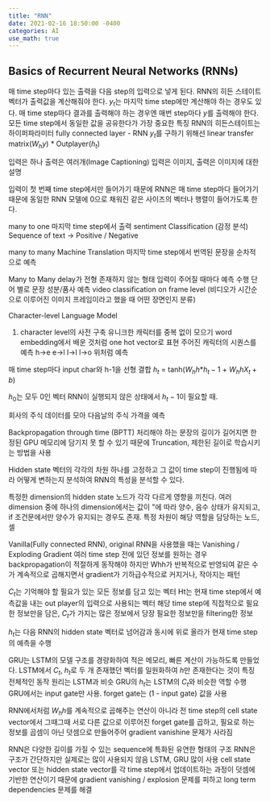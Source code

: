 ```yaml
---
title: "RNN"
date: 2021-02-16 18:50:00 -0400
categories: AI
use_math: true
---
```


## Basics of Recurrent Neural Networks (RNNs)

매 time step마다 있는 출력을 다음 step의 입력으로 넣게 된다.
RNN의 히든 스테이트 벡터가 출력값을 계산해줘야 한다.
$y_t$는 마지막 time step에만 계산해야 하는 경우도 있다. 매 time step마다 결과를 출력해야 하는 경우엔 매번 step마다 $y$를 출력해야 한다. 모든 time step에서 동일한 값을 공유한다가 가장 중요한 특징
RNN의 히든스테이트는 하이퍼파라미터
fully connected layer - RNN
$y_t$를 구하기 위해선 linear transfer matrix($W_hy$) * Outplayer($h_t$)

입력은 하나 출력은 여러개(Image Captioning)
입력은 이미지, 출력은 이미지에 대한 설명

입력이 첫 번째 time step에서만 들어가기 때문에 RNN은 매 time step마다 들어가기 때문에 동일한 RNN 모델에 0으로 채워진 같은 사이즈의 벡터나 행렬이 들어가도록 한다.

many to one
마지막 time step에서 출력
sentiment Classification (감정 분석)
Sequence of text -> Positive / Negative

many to many
Machine Translation
마지막 time step에서 번역된 문장을 순차적으로 예측

Many to Many
delay가 전형 존재하지 않는 형태
입력이 주어질 때마다 예측 수행
단어 별로 문장 성분/품사 예측
video classification on frame level (비디오가 시간순으로 이루어진 이미지 프레임이라고 했을 때 어떤 장면인지 분류)


Character-level Language Model
1. character level의 사전 구축
  유니크한 캐릭터를 중복 없이 모으기
  word embedding에서 배운 것처럼 one hot vector로 표현
주어진 캐릭터의 시퀀스를 예측
h->e
e->l
l->l
l->o
위처럼 예측

매 time step마다 input char와 h-1을 선형 결합
$h_t$ = tanh($W_hh$*$h_t - 1$ + $W_hhX_t + b$)

$h_0$는 모두 0인 벡터
RNN이 실행되지 않은 상태에서 $h_t - 1$이 필요할 때.

회사의 주식 데이터를 모아 다음날의 주식 가격을 예측

Backpropagation through time (BPTT)
처리해야 하는 문장의 길이가 길어지면 한정된 GPU 메모리에 담기지 못 할 수 있기 때문에 Truncation, 제한된 길이로 학습시키는 방법을 사용

Hidden state 벡터의 각각의 차원 하나를 고정하고 그 값이 time step이 진행됨에 따라 어떻게 변하는지 분석하여 RNN의 특성을 분석할 수 있다.

특정한 dimension의 hidden state 노드가 각각 다르게 영향을 끼친다.
여러 dimension 중에 하나의 dimension에서는 값이 "에 따라 양수, 음수 상태가 유지되고, if 조건문에서만 양수가 유지되는 경우도 존재. 특정 차원이 해당 역할을 담당하는 노드, 셀

Vanilla(Fully connected RNN), original RNN을 사용했을 때는 Vanishing / Exploding Gradient 
여러 time step 전에 있던 정보를 원하는 경우 backpropagation이 적절하게 동작해야 하지만 Whh가 반복적으로 반영되여 같은 수가 계속적으로 곱해지면서 gradient가 기하급수적으로 커지거나, 작아지는 패턴










$C_t$는 기억해야 할 필요가 있는 모든 정보를 담고 있는 벡터
Ht는 현재 time step에서 예측값을 내는 out player의 입력으로 사용되는 벡터
해당 time step에 직접적으로 필요한 정보만을 담은, $C_t$가 가지는 많은 정보에서 당장 필요한 정보만을 filtering한 정보

$h_t$는 다음 RNN의 hidden state 벡터로 넘어감과 동시에 위로 올라가 현재 time step의 예측을 수행


GRU는 LSTM의 모델 구조를 경량화하여 적은 메모리, 빠른 계산이 가능하도록 만들었다.
LSTM에서 $C_t$, $h_t$로 두 개 존재했던 벡터를 일원화하여 $h$만 존재한다는 것이 특징
전체적인 동작 원리는 LSTM과 비슷
GRU의 $h_t$는 LSTM의 $C_t$와 비슷한 역할 수행
GRU에서는 input gate만 사용. forget gate는 (1 - input gate) 값을 사용

RNN에서처럼 $W_hh$를 계속적으로 곱해주는 연산이 아니라 전 time step의 cell state vector에서 그때그때 서로 다른 값으로 이루어진 forget gate를 곱하고, 필요로 하는 정보를 곱셈이 아닌 덧셈으로 만들어주어 gradient vanishine 문제가 사라짐

RNN은 다양한 길이를 가질 수 있는 sequence에 특화된 유연한 형태의 구조
RNN은 구조가 간단하지만 실제로는 많이 사용되지 않음
LSTM, GRU 많이 사용
cell state vector 또는 hidden state vector를 각 time step에서 업데이트하는 과정이 덧셈에 기반한 연산이기 때문에 gradient vanishing / explosion 문제를 피하고 long term dependencies 문제를 해결

